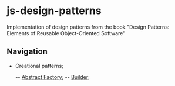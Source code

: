 # js-design-patterns

Implementation of design patterns from the book "Design Patterns: Elements of Reusable Object-Oriented Software"

## Navigation

- Creational patterns;

  -- [Abstract Factory](https://github.com/kirillgenets/js-design-patterns/tree/master/patterns/creational-patterns/abstract-factory);
  -- [Builder](https://github.com/kirillgenets/js-design-patterns/tree/master/patterns/creational-patterns/builder);
